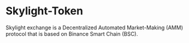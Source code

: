 # Skylight-Token
Skylight exchange is a Decentralized Automated Market-Making (AMM) protocol that is based on Binance Smart Chain (BSC).
